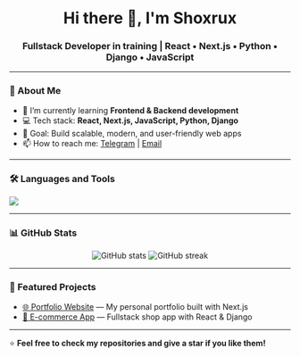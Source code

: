 <h1 align="center">Hi there 👋, I'm Shoxrux</h1>
<h3 align="center">Fullstack Developer in training | React • Next.js • Python • Django • JavaScript</h3>

---

### 🚀 About Me
- 🌱 I’m currently learning **Frontend & Backend development**
- 💻 Tech stack: **React, Next.js, JavaScript, Python, Django**
- 🎯 Goal: Build scalable, modern, and user-friendly web apps
- 📫 How to reach me: [Telegram](https://t.me/mahmudjonovsh) | [Email](maxmudjonovshoxrux784@gmail.com)

---

### 🛠 Languages and Tools
<p>
  <img src="https://skillicons.dev/icons?i=react,nextjs,js,python,django,html,css,git,github" />
</p>

---

### 📊 GitHub Stats
<p align="center">
  <img src="https://github-readme-stats.vercel.app/api?username=mahmudjonovsh&show_icons=true&theme=tokyonight" alt="GitHub stats" />
  <img src="https://github-readme-streak-stats.herokuapp.com/?user=mahmudjonovsh&theme=tokyonight" alt="GitHub streak" />
</p>

---

### 📂 Featured Projects
- [🌐 Portfolio Website](https://unit-school.uz) — My personal portfolio built with Next.js
- [🛒 E-commerce App](https://unit-school.uz) — Fullstack shop app with React & Django

---

⭐️ **Feel free to check my repositories and give a star if you like them!**
